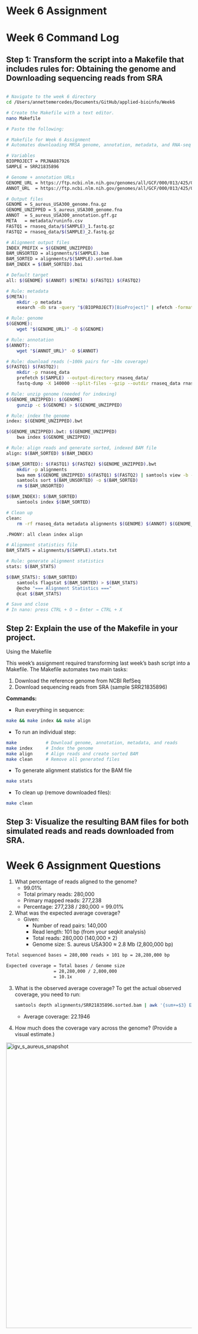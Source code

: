 # Week 6 Assignment

# Week 6 Command Log

## Step 1: Transform the script into a Makefile that includes rules for: Obtaining the genome and Downloading sequencing reads from SRA

```bash

# Navigate to the week 6 directory
cd /Users/annettemercedes/Documents/GitHub/applied-bioinfo/Week6

# Create the Makefile with a text editor.
nano Makefile

# Paste the following:

# Makefile for Week 6 Assignment
# Automates downloading MRSA genome, annotation, metadata, and RNA-seq reads

# Variables
BIOPROJECT = PRJNA887926
SAMPLE = SRR21835896

# Genome + annotation URLs
GENOME_URL = https://ftp.ncbi.nlm.nih.gov/genomes/all/GCF/000/013/425/GCF_000013425.1_ASM1342v1/GCF_000013425.1_ASM1342v1_genomic.fna.gz
ANNOT_URL  = https://ftp.ncbi.nlm.nih.gov/genomes/all/GCF/000/013/425/GCF_000013425.1_ASM1342v1/GCF_000013425.1_ASM1342v1_genomic.gff.gz

# Output files
GENOME = S_aureus_USA300_genome.fna.gz
GENOME_UNZIPPED = S_aureus_USA300_genome.fna
ANNOT  = S_aureus_USA300_annotation.gff.gz
META   = metadata/runinfo.csv
FASTQ1 = rnaseq_data/$(SAMPLE)_1.fastq.gz
FASTQ2 = rnaseq_data/$(SAMPLE)_2.fastq.gz

# Alignment output files
INDEX_PREFIX = $(GENOME_UNZIPPED)
BAM_UNSORTED = alignments/$(SAMPLE).bam
BAM_SORTED = alignments/$(SAMPLE).sorted.bam
BAM_INDEX = $(BAM_SORTED).bai

# Default target
all: $(GENOME) $(ANNOT) $(META) $(FASTQ1) $(FASTQ2)

# Rule: metadata
$(META):
	mkdir -p metadata
	esearch -db sra -query "$(BIOPROJECT)[BioProject]" | efetch -format runinfo > $(META)

# Rule: genome
$(GENOME):
	wget "$(GENOME_URL)" -O $(GENOME)

# Rule: annotation
$(ANNOT):
	wget "$(ANNOT_URL)" -O $(ANNOT)

# Rule: download reads (~100k pairs for ~10x coverage)
$(FASTQ1) $(FASTQ2):
	mkdir -p rnaseq_data
	prefetch $(SAMPLE) --output-directory rnaseq_data/
	fastq-dump -X 140000 --split-files --gzip --outdir rnaseq_data rnaseq_data/$(SAMPLE)/$(SAMPLE).sra

# Rule: unzip genome (needed for indexing)
$(GENOME_UNZIPPED): $(GENOME)
	gunzip -c $(GENOME) > $(GENOME_UNZIPPED)

# Rule: index the genome
index: $(GENOME_UNZIPPED).bwt

$(GENOME_UNZIPPED).bwt: $(GENOME_UNZIPPED)
	bwa index $(GENOME_UNZIPPED)

# Rule: align reads and generate sorted, indexed BAM file
align: $(BAM_SORTED) $(BAM_INDEX)

$(BAM_SORTED): $(FASTQ1) $(FASTQ2) $(GENOME_UNZIPPED).bwt
	mkdir -p alignments
	bwa mem $(GENOME_UNZIPPED) $(FASTQ1) $(FASTQ2) | samtools view -b -o $(BAM_UNSORTED)
	samtools sort $(BAM_UNSORTED) -o $(BAM_SORTED)
	rm $(BAM_UNSORTED)

$(BAM_INDEX): $(BAM_SORTED)
	samtools index $(BAM_SORTED)

# Clean up
clean:
	rm -rf rnaseq_data metadata alignments $(GENOME) $(ANNOT) $(GENOME_UNZIPPED) $(GENOME_UNZIPPED).*

.PHONY: all clean index align

# Alignment statistics file
BAM_STATS = alignments/$(SAMPLE).stats.txt

# Rule: generate alignment statistics
stats: $(BAM_STATS)

$(BAM_STATS): $(BAM_SORTED)
	samtools flagstat $(BAM_SORTED) > $(BAM_STATS)
	@echo "=== Alignment Statistics ===" 
	@cat $(BAM_STATS)

# Save and close
# In nano: press CTRL + O → Enter → CTRL + X
```
## Step 2: Explain the use of the Makefile in your project.

Using the Makefile

This week’s assignment required transforming last week’s bash script into a Makefile. The Makefile automates two main tasks:
1. Download the reference genome from NCBI RefSeq
2. Download sequencing reads from SRA (sample SRR21835896)

**Commands:**
* Run everything in sequence:
```bash
make && make index && make align
```
* To run an individual step:
```bash
make           # Download genome, annotation, metadata, and reads
make index     # Index the genome
make align     # Align reads and create sorted BAM
make clean     # Remove all generated files
```
* To generate alignment statistics for the BAM file
```bash
make stats
```
* To clean up (remove downloaded files):
```bash
make clean
```

## Step 3: Visualize the resulting BAM files for both simulated reads and reads downloaded from SRA.

# Week 6 Assignment Questions

1. What percentage of reads aligned to the genome?
   - 99.01%
   - Total primary reads: 280,000
   - Primary mapped reads: 277,238
   - Percentage: 277,238 / 280,000 = 99.01%
2. What was the expected average coverage?
   - Given:
     * Number of read pairs: 140,000
     * Read length: 101 bp (from your seqkit analysis)
     * Total reads: 280,000 (140,000 × 2)
     * Genome size: S. aureus USA300 ≈ 2.8 Mb (2,800,000 bp)

```bash
Total sequenced bases = 280,000 reads × 101 bp = 28,280,000 bp

Expected coverage = Total bases / Genome size
                  = 28,280,000 / 2,800,000
                  = 10.1x
```

3. What is the observed average coverage?
   To get the actual observed coverage, you need to run:

   ```bash
   samtools depth alignments/SRR21835896.sorted.bam | awk '{sum+=$3} END {print "Average coverage: " sum/NR}'
   ```
   - Average coverage: 22.1946
4. How much does the coverage vary across the genome? (Provide a visual estimate.)
   

<img width="1440" height="775" alt="igv_s_aureus_snapshot" src="https://github.com/user-attachments/assets/508de507-0c88-4698-b9d4-aa3379861aa6" />
